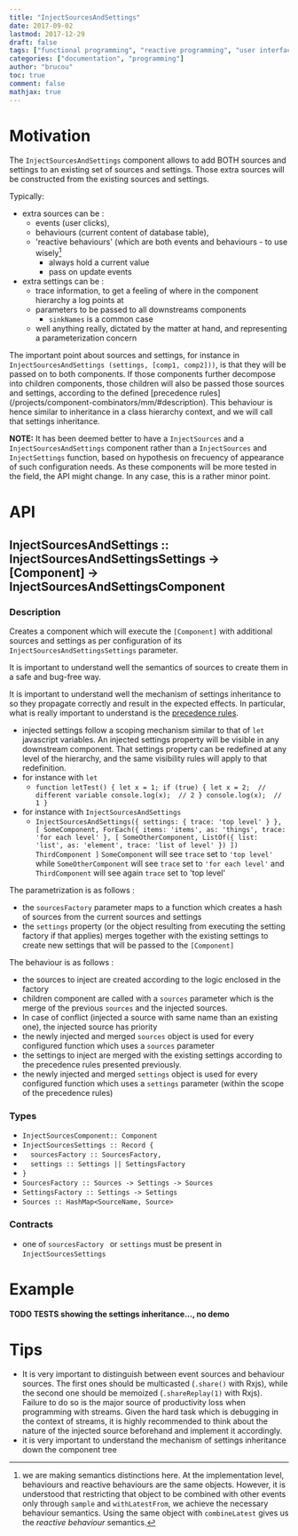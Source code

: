 ```yaml
---
title: "InjectSourcesAndSettings"
date: 2017-09-02
lastmod: 2017-12-29
draft: false
tags: ["functional programming", "reactive programming", "user interface"]
categories: ["documentation", "programming"]
author: "brucou"
toc: true
comment: false
mathjax: true
---
```


# Motivation
The `InjectSourcesAndSettings` component allows to add BOTH sources and settings to an existing set of sources and settings. Those extra sources will be constructed from the existing sources and settings. 

Typically: 

- extra sources can be :
	- events (user clicks), 
	- behaviours (current content of database table), 
	- 'reactive behaviours' (which are both events and behaviours - to use wisely[^behaviour]
		- always hold a current value
		- pass on update events
- extra settings can be :
	- trace information, to get a feeling of where in the component hierarchy a log points at
	- parameters to be passed to all downstreams components
		- `sinkNames` is a common case
	- well anything really, dictated by the matter at hand, and representing a parameterization 
	concern

The important point about sources and settings, for instance in `InjectSourcesAndSettings
(settings, [comp1, comp2]))`, is that they will be passed on to both components. If those 
components further decompose into children components, those children will also be passed those 
sources and settings, according to the defined [precedence rules]
(/projects/component-combinators/mm/#description). This behaviour is hence similar to inheritance in a class hierarchy context, and we will call that settings inheritance.

[^behaviour]: we are making semantics distinctions here. At the implementation level, behaviours 
and reactive behaviours are the same objects. However, it is understood that restricting that 
object to be combined with other events only through `sample` and `withLatestFrom`, we achieve 
the necessary behaviour semantics. Using the same object with `combineLatest` gives us the <em>reactive behaviour</em> 
semantics.

**NOTE:** It has been deemed better to have a `InjectSources` and a `InjectSourcesAndSettings` component rather than a `InjectSources`  and `InjectSettings`  function, based on hypothesis on frecuency of appearance of such configuration needs. As these components will be more tested in the field, the API might change. In any case, this is a rather minor point.

# API

## InjectSourcesAndSettings :: InjectSourcesAndSettingsSettings -> [Component] -> InjectSourcesAndSettingsComponent

### Description
Creates a component which will execute the `[Component]` with additional sources and settings as per configuration of its `InjectSourcesAndSettingsSettings` parameter.

It is important to understand well the semantics of sources to create them in a safe and bug-free way.

It is important to understand well the mechanism of settings inheritance to so they propagate correctly and result in the expected effects. In particular, what is really important to understand is the [precedence rules](/projects/component-combinators/mm/#description).

- injected settings follow a scoping mechanism similar to that of `let` javascript variables. An injected settings property will be visible in any downstream component. That settings property can be redefined at any level of the hierarchy, and the same visibility rules will apply to that redefinition.
- for instance with `let`
	- `function letTest() {
	  let x = 1;
	  if (true) {
	    let x = 2;  // different variable
	    console.log(x);  // 2
	  }
	  console.log(x);  // 1
	}`
- for instance with `InjectSourcesAndSettings`
	- `InjectSourcesAndSettings({ settings: { trace: 'top level' } }, [
    SomeComponent,
    ForEach({ items: 'items', as: 'things', trace: 'for each level' }, [
      SomeOtherComponent,
      ListOf({ list: 'list', as: 'element', trace: 'list of level' })
    ])
    ThirdComponent
]`
`SomeComponent` will see `trace` set to `'top level'` while `SomeOtherComponent` will see `trace` set to `'for each level'` and `ThirdComponent` will see again `trace` set to 'top level'

The parametrization is as follows :

- the `sourcesFactory` parameter maps to a function which creates a hash of sources from the current sources and settings
- the `settings` property (or the object resulting from executing the setting factory if that applies) merges together with the existing settings to create new settings that will be passed to the `[Component]`

The behaviour is as follows :

- the sources to inject are created according to the logic enclosed in the factory
- children component are called with a `sources` parameter which is the merge of the previous `sources` and the injected sources. 
- In case of conflict (injected a source with same name than an existing one), the injected source has priority
- the newly injected and merged `sources` object is used for every configured function which uses a `sources` parameter
- the settings to inject are merged with the existing settings according to the precedence rules presented previously.
- the newly injected and merged `settings` object is used for every configured function which uses a `settings` parameter (within the scope of the precedence rules)

### Types
- `InjectSourcesComponent:: Component`
- `InjectSourcesSettings :: Record {`
- `  sourcesFactory :: SourcesFactory,`
- `  settings :: Settings || SettingsFactory`
- `}`
- `SourcesFactory :: Sources -> Settings -> Sources`
- `SettingsFactory :: Settings -> Settings`
- `Sources :: HashMap<SourceName, Source>`

### Contracts
- one of `sourcesFactory ` or `settings` must be present in `InjectSourcesSettings `

# Example
**TODO TESTS showing the settings inheritance..., no demo**

# Tips
- It is very important to distinguish between event sources and behaviour sources. The first ones should be multicasted (`.share()` with Rxjs), while the second one should be memoized (`.shareReplay(1)` with Rxjs). Failure to do so is the major source of productivity loss when programming with streams. Given the hard task which is debugging in the context of streams, it is highly recommended to think about the nature of the injected source beforehand and implement it accordingly.
- it is very important to understand the mechanism of settings inheritance down the component tree
